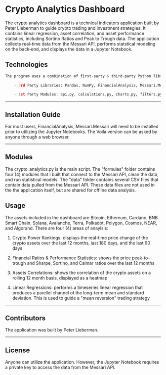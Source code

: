 # Crypto Analytics Dashboard

The crypto analytics dashboard is a technical indicators application built by Peter Lieberman to guide crypto trading and investment strategies. It contains linear regression, asset correlation, and asset performance statistics, including Sortino Ratios and Peak to Trough data. The application collects real-time data from the Messari API, performs statstical modeling on the back-end, and displays the data in a Jupyter Notebook.


## Technologies

```python
The program uses a combination of first-party & third-party Python libraries: 
    
    - 3rd Party Libraries: Pandas, NumPy, FinancialAnalysis, Messari.Messari, Datetime, hvPlot, Matplotlib
    
    - 1st Party Modules: api.py, calculations.py, charts.py, filters.py
```
---

## Installation Guide

For most users, FinancialAnalysis, Messari.Messari will need to be installed prior to utilizing the Jupyter Notebooks. The Voila version can be asked by anyone through a web browser.

---

## Modules

The crypto_analytics.py is the main script. The "formulas" folder contains four (4) modules that I built that connect to the Messari API, clean the data, and run statistical models. The "data" folder contains several CSV files that contain data pulled from the Messari API. These data files are not used in the the application itself, but are shared for offline data analysis.


## Usage

The assets included in the dashboard are Bitcoin, Ethereum, Cardano, BNB Smart Chain, Solana, Avalanche, Terra, Polkadot, Polygon, Cosmos, NEAR, and Algorand. There are four (4) areas of anaylsis:

1) Crypto Power Rankings: displays the real-time price change of the crypto assets over the last 12 months, last 180 days, and the last 90 days

2) Financial Ratios & Performance Statistics: shows the price peak-to-trough and Sharpe, Sortino, and Calmar ratios over the last 12 months

3) Assets Correlations: shows the correlation of the crypto assets on a rolling 12 month basis, displayed as a heatmap

4) Linear Regressions: performs a timeseries linear regression that produces a parellel channel of the long-term mean and standard deviation. This is used to guide a "mean reversion" trading strategy 

---

## Contributors

The application was built by Peter Lieberman.

---

## License

Anyone can utilize the application. However, the Jupyter Notebook requires a private key to access the data from the Messari API.